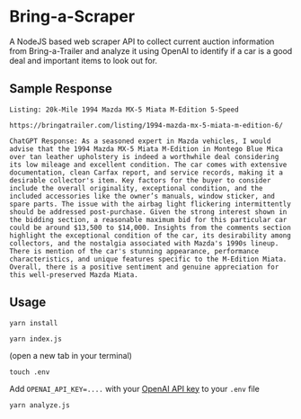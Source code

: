 # Bring-a-Scraper
A NodeJS based web scraper API to collect current auction information from Bring-a-Trailer and analyze it using OpenAI to identify if a car is a good deal and important items to look out for.

## Sample Response

```
Listing: 20k-Mile 1994 Mazda MX-5 Miata M-Edition 5-Speed

https://bringatrailer.com/listing/1994-mazda-mx-5-miata-m-edition-6/

ChatGPT Response: As a seasoned expert in Mazda vehicles, I would advise that the 1994 Mazda MX-5 Miata M-Edition in Montego Blue Mica over tan leather upholstery is indeed a worthwhile deal considering its low mileage and excellent condition. The car comes with extensive documentation, clean Carfax report, and service records, making it a desirable collector's item. Key factors for the buyer to consider include the overall originality, exceptional condition, and the included accessories like the owner’s manuals, window sticker, and spare parts. The issue with the airbag light flickering intermittently should be addressed post-purchase. Given the strong interest shown in the bidding section, a reasonable maximum bid for this particular car could be around $13,500 to $14,000. Insights from the comments section highlight the exceptional condition of the car, its desirability among collectors, and the nostalgia associated with Mazda's 1990s lineup. There is mention of the car's stunning appearance, performance characteristics, and unique features specific to the M-Edition Miata. Overall, there is a positive sentiment and genuine appreciation for this well-preserved Mazda Miata.

```

## Usage

```
yarn install
```

```
yarn index.js
```

(open a new tab in your terminal)

```
touch .env
```

Add `OPENAI_API_KEY=....` with your [OpenAI API key](https://platform.openai.com/api-keys) to your `.env` file

```
yarn analyze.js
```

